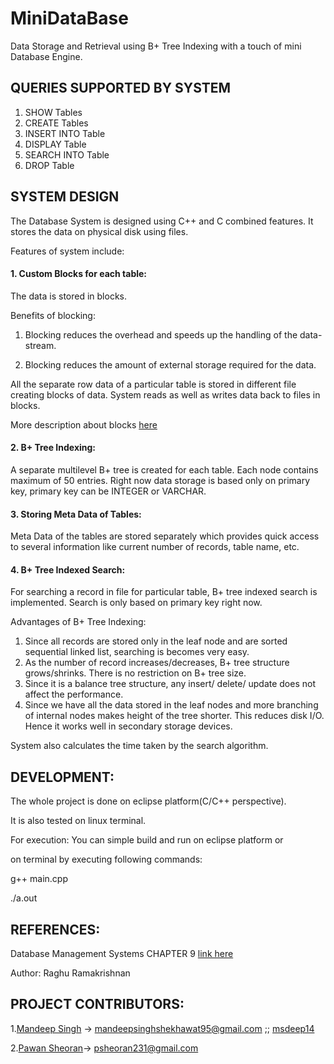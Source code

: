 # MiniDataBase
Data Storage and Retrieval using B+ Tree Indexing with a touch of mini Database Engine.

## QUERIES SUPPORTED BY SYSTEM
1. SHOW Tables
2. CREATE Tables
3. INSERT INTO Table
4. DISPLAY Table
5. SEARCH INTO Table
6. DROP Table


## SYSTEM DESIGN
The Database System is designed using C++ and C combined features.
It stores the data on physical disk using files.

Features of system include:

#### 1. Custom Blocks for each table:
The data is stored in blocks.  

Benefits of blocking:

1. Blocking reduces the overhead and speeds up the handling of the data-stream. 

2. Blocking reduces the amount of external storage required for the data. 

All the separate row data of a particular table is stored in different file creating blocks of data. System reads as well as writes data back to files in blocks.

More description about blocks [here](https://en.wikipedia.org/wiki/Block_(data_storage))

#### 2. B+ Tree Indexing:
A separate multilevel B+ tree is created for each table. Each node contains maximum of 50 entries. Right now data storage  is based only on primary key, primary key can be INTEGER or VARCHAR.

#### 3. Storing Meta Data of Tables:
 Meta Data of the tables are stored separately which provides quick access to several information like current number of records, table name, etc.
 
#### 4. B+ Tree Indexed Search:
 For searching a record in file for particular table, B+ tree indexed search is implemented. Search is only based on primary  key right now.
 
 Advantages of B+ Tree Indexing:
 
 1. Since all records are stored only in the leaf node and are sorted sequential linked list, searching is becomes very easy.
 2. As the number of record increases/decreases, B+ tree structure grows/shrinks. There is no restriction on B+ tree size.
 3. Since it is a balance tree structure, any insert/ delete/ update does not affect the performance.
 4. Since we have all the data stored in the leaf nodes and more branching of internal nodes makes height of the tree shorter. This reduces disk I/O. Hence it works well in secondary storage devices.
 
 System also calculates the time taken by the search algorithm.
 
## DEVELOPMENT:
The whole project is done on eclipse platform(C/C++ perspective).

It is also tested on linux terminal.

For execution:
 You can simple build and run on eclipse platform or 
 
 on terminal by executing following commands:
 
 g++ main.cpp
 
 ./a.out
 
 ## REFERENCES:
 Database Management Systems CHAPTER 9 [link here](https://drive.google.com/file/d/0B_UNhB7shKrMa2RTUFFaNkdjQWM/view?pli=1)
 
 Author: Raghu Ramakrishnan
 
 

## PROJECT CONTRIBUTORS:
1.[Mandeep Singh](https://github.com/msdeep14) -> mandeepsinghshekhawat95@gmail.com ;; [msdeep14](http://msdeep14.github.io/)

2.[Pawan Sheoran](https://github.com/pawan231)-> psheoran231@gmail.com



